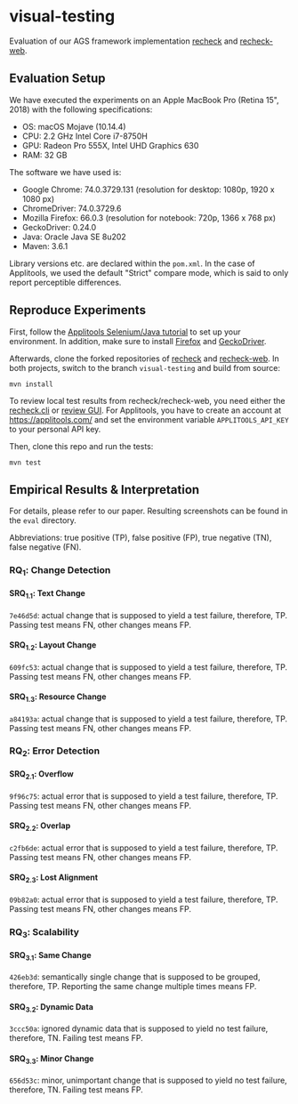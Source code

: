 # visual-testing

Evaluation of our AGS framework implementation [recheck](https://github.com/retest/recheck/) and [recheck-web](https://github.com/retest/recheck-web).

## Evaluation Setup

We have executed the experiments on an Apple MacBook Pro (Retina 15", 2018) with the following specifications:

* OS: macOS Mojave (10.14.4)
* CPU: 2.2 GHz Intel Core i7-8750H
* GPU: Radeon Pro 555X, Intel UHD Graphics 630
* RAM: 32 GB

The software we have used is:

* Google Chrome: 74.0.3729.131 (resolution for desktop: 1080p, 1920 x 1080 px)
* ChromeDriver: 74.0.3729.6
* Mozilla Firefox: 66.0.3 (resolution for notebook: 720p, 1366 x 768 px)
* GeckoDriver: 0.24.0
* Java: Oracle Java SE 8u202
* Maven: 3.6.1

Library versions etc. are declared within the `pom.xml`. In the case of Applitools, we used the default "Strict" compare mode, which is said to only report perceptible differences.

## Reproduce Experiments

First, follow the [Applitools Selenium/Java tutorial](https://applitools.com/tutorials/selenium-java.html) to set up your environment. In addition, make sure to install [Firefox](https://mozilla.org/en/firefox/) and [GeckoDriver](https://firefox-source-docs.mozilla.org/testing/geckodriver/).

Afterwards, clone the forked repositories of [recheck](https://github.com/beatngu13/recheck/) and [recheck-web](https://github.com/beatngu13/recheck-web/). In both projects, switch to the branch `visual-testing` and build from source:

```
mvn install
```

To review local test results from recheck/recheck-web, you need either the [recheck.cli](https://github.com/retest/recheck.cli/) or [review GUI](https://retest.de/review/). For Applitools, you have to create an account at https://applitools.com/ and set the environment variable `APPLITOOLS_API_KEY` to your personal API key.

Then, clone this repo and run the tests:

```
mvn test
```

## Empirical Results & Interpretation

For details, please refer to our paper. Resulting screenshots can be found in the `eval` directory.

Abbreviations: true positive (TP), false positive (FP), true negative (TN), false negative (FN).

### RQ<sub>1</sub>: Change Detection

#### SRQ<sub>1.1</sub>: Text Change

`7e46d5d`: actual change that is supposed to yield a test failure, therefore, TP. Passing test means FN, other changes means FP.

#### SRQ<sub>1.2</sub>: Layout Change

`609fc53`: actual change that is supposed to yield a test failure, therefore, TP. Passing test means FN, other changes means FP.

#### SRQ<sub>1.3</sub>: Resource Change

`a84193a`: actual change that is supposed to yield a test failure, therefore, TP. Passing test means FN, other changes means FP.

### RQ<sub>2</sub>: Error Detection

#### SRQ<sub>2.1</sub>: Overflow

`9f96c75`: actual error that is supposed to yield a test failure, therefore, TP. Passing test means FN, other changes means FP.

#### SRQ<sub>2.2</sub>: Overlap

`c2fb6de`: actual error that is supposed to yield a test failure, therefore, TP. Passing test means FN, other changes means FP.

#### SRQ<sub>2.3</sub>: Lost Alignment

`09b82a0`: actual error that is supposed to yield a test failure, therefore, TP. Passing test means FN, other changes means FP.

### RQ<sub>3</sub>: Scalability

#### SRQ<sub>3.1</sub>: Same Change

`426eb3d`: semantically single change that is supposed to be grouped, therefore, TP. Reporting the same change multiple times means FP.

#### SRQ<sub>3.2</sub>: Dynamic Data

`3ccc50a`: ignored dynamic data that is supposed to yield no test failure, therefore, TN. Failing test means FP.

#### SRQ<sub>3.3</sub>: Minor Change

`656d53c`: minor, unimportant change that is supposed to yield no test failure, therefore, TN. Failing test means FP.
